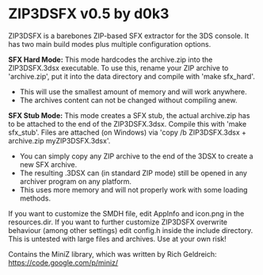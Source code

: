 # ZIP3DSFX v0.5 by d0k3 
ZIP3DSFX is a barebones ZIP-based SFX extractor for the 3DS console. It has two main build modes plus multiple configuration options.

**SFX Hard Mode:**
This mode hardcodes the archive.zip into the ZIP3DSFX.3dsx executable. To use this, rename your ZIP archive to 'archive.zip', put it into the data directory and compile with 'make sfx_hard'.
* This will use the smallest amount of memory and will work anywhere.
* The archives content can not be changed without compiling anew.

**SFX Stub Mode:**
This mode creates a SFX stub, the actual archive.zip has to be attached to the end of the ZIP3DSFX.3dsx. Compile this with 'make sfx_stub'. Files are attached (on Windows) via 'copy /b ZIP3DSFX.3dsx + archive.zip myZIP3DSFX.3dsx'.
* You can simply copy any ZIP archive to the end of the 3DSX to create a new SFX archive.
* The resulting .3DSX can (in standard ZIP mode) still be opened in any archiver program on any platform.
* This uses more memory and will not properly work with some loading methods.

If you want to customize the SMDH file, edit AppInfo and icon.png in the resources.dir. If you want to further customize ZIP3DSFX overwrite behaviour (among other settings) edit config.h inside the include directory. This is untested with large files and archives. Use at your own risk! 

Contains the MiniZ library, which was written by Rich Geldreich: https://code.google.com/p/miniz/
